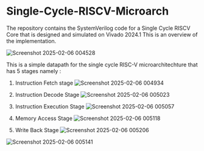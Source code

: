 # Single-Cycle-RISCV-Microarch
The repository contains the SystemVerilog code for a Single Cycle RISCV Core that is designed and simulated on Vivado 2024.1
This is an overview of the implementation.

![Screenshot 2025-02-06 004528](https://github.com/user-attachments/assets/ad978966-55f0-49b8-8722-3412518589c6)

This is a simple datapath for the single cycle RISC-V microarchitechture that has 5 stages namely :
1. Instruction Fetch stage
   ![Screenshot 2025-02-06 004934](https://github.com/user-attachments/assets/b9258214-7906-42e3-b8b1-ddebee354942)
   
3. Instruction Decode Stage
   ![Screenshot 2025-02-06 005023](https://github.com/user-attachments/assets/afb327cd-af45-43c0-8dda-fc29f9c99cd0)
   
5. Instruction Execution Stage
   ![Screenshot 2025-02-06 005057](https://github.com/user-attachments/assets/1fab936a-a07d-42c6-897b-8a9346d38f2f)
   
7. Memory Access Stage
   ![Screenshot 2025-02-06 005118](https://github.com/user-attachments/assets/0496d3e3-b681-4e5b-b288-a84225baadf7)
   
9. Write Back Stage
   ![Screenshot 2025-02-06 005206](https://github.com/user-attachments/assets/9b72cf93-b0a2-4f44-af5d-b7f9be3a7af8)













![Screenshot 2025-02-06 005141](https://github.com/user-attachments/assets/45e31450-4015-470a-9d66-a472dfb0dcb3)




